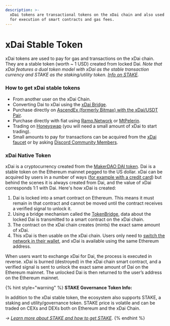 ```yaml
---
description: >-
  xDai tokens are transactional tokens on the xDai chain and also used to pay
  for execution of smart contracts and gas fees.
---
```


# xDai Stable Token

xDai tokens are used to pay for gas and transactions on the xDai chain. They are a stable token \(worth ~ 1 USD\) created from locked Dai. _Note that xDai features a dual token model with xDai as the stable transaction currency and STAKE as the staking/utility token._ [_Info on STAKE_](../../for-stakers/stake-token/)_._

### **How to get xDai stable tokens**

* From another user on the xDai Chain.
* Converting Dai to xDai using the [xDai Bridge](../bridges/converting-xdai-via-bridge/).
* Purchase directly on [AscendEx \(formerly Bitmax\) with the xDai/USDT Pair](https://bitmax.io/en/basic/cashtrade-spottrading/usdt/xdai).
* Purchase directly with fiat using [Ramp.Network](https://ramp.network/buy/?swapAsset=XDAI) or [MtPelerin](https://www.mtpelerin.com/buy-xdai#).
* Trading on [Honeyswap](https://honeyswap.org/) \(you will need a small amount of xDai to start trading\).
* Small amounts to pay for transactions can be acquired from the [xDai faucet](xdai-faucet.md) or by asking [Discord Community Members](https://discord.gg/mPJ9zkq).

### xDai Native Token

xDai is a cryptocurrency created from the [MakerDAO DAI token](https://makerdao.com/). Dai is a stable token on the Ethereum mainnet pegged to the US dollar. xDai can be acquired by users in a number of ways \([for example with a credit card](buying-xdai-with-fiat/ramp-network.md)\) but behind the scenes it is always created from Dai, and the value of xDai corresponds 1:1 with Dai. Here's how xDai is created:

1. Dai is locked into a smart contract on Ethereum. This means it must remain in that contract and cannot be moved until the contract receives a verified signal to unlock it.
2. Using a bridge mechanism called the [TokenBridge](https://docs.tokenbridge.net/), data about the locked Dai is transmitted to a smart contract on the xDai chain.
3. The contract on the xDai chain creates \(mints\) the exact same amount of xDai.
4. This xDai is then usable on the xDai chain. Users only need to [switch the network in their wallet](../wallets/metamask/metamask-setup.md#setting-up-metamask-for-xdai), and xDai is available using the same Ethereum address.

When users want to exchange xDai for Dai, the process is executed in reverse. xDai is burned \(destroyed\) in the xDai chain smart contract, and a verified signal is sent to unlock the exact same amount of Dai on the Ethereum mainnet. The unlocked Dai is then returned to the user’s address on the Ethereum mainnet.

{% hint style="warning" %}
**STAKE Governance Token Info:**

In addition to the xDai stable token, the ecosystem also supports STAKE, a staking and utility/governance token. STAKE price is volatile and can be traded on CEXs and DEXs both on Ethereum and the xDai Chain.  
  
_-&gt;_ [_Learn more about STAKE and how to get STAKE_](../../for-stakers/stake-token/get-stake/)_._
{% endhint %}

